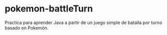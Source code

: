 # pokemon-battleTurn
 Practica para aprender Java a partir de un juego simple de batalla por turno basado en Pokemón.
